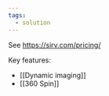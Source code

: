 ```yaml
---
tags:
  - solution
---
```



See https://sirv.com/pricing/

Key features:
- [[Dynamic imaging]]
- [[360 Spin]]